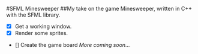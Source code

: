 #SFML Minesweeper
##My take on the game Minesweeper, written in C++ with the SFML library.
- [x] Get a working window.
- [x] Render some sprites.
- [] Create the game board
*More coming soon...*